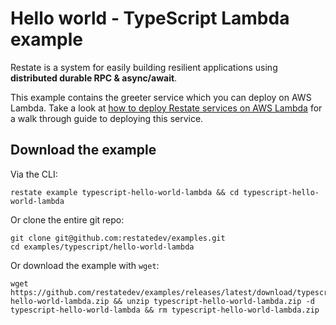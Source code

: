 # Hello world - TypeScript Lambda example

Restate is a system for easily building resilient applications using **distributed durable RPC & async/await**.

This example contains the greeter service which you can deploy on AWS Lambda. Take a look
at [how to deploy Restate services on AWS Lambda](https://docs.restate.dev/services/deployment/lambda/lambda-typescript)
for a walk through guide to deploying this service.

## Download the example

Via the CLI:
```shell
restate example typescript-hello-world-lambda && cd typescript-hello-world-lambda
```

Or clone the entire git repo:

```shell
git clone git@github.com:restatedev/examples.git
cd examples/typescript/hello-world-lambda
```

Or download the example with `wget`:
```shell
wget https://github.com/restatedev/examples/releases/latest/download/typescript-hello-world-lambda.zip && unzip typescript-hello-world-lambda.zip -d typescript-hello-world-lambda && rm typescript-hello-world-lambda.zip
```
